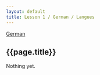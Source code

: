 ```yaml
---
layout: default
title: Lesson 1 / German / Langues
---
```


[German](.)

## {{page.title}}

Nothing yet.

